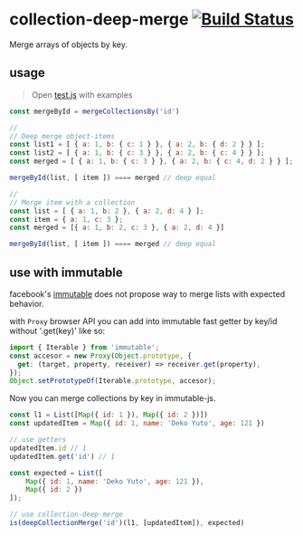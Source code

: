 # collection-deep-merge [![Build Status](https://travis-ci.org/a-x-/collection-deep-merge.svg?branch=master)](https://travis-ci.org/a-x-/collection-deep-merge)

Merge arrays of objects by key.

## usage

> Open [test.js](https://github.com/a-x-/collection-deep-merge/blob/master/test.js) with examples

```js
const mergeById = mergeCollectionsBy('id')

//
// Deep merge object-items
const list1 = [ { a: 1, b: { c: 1 } }, { a: 2, b: { d: 2 } } ];
const list2 = [ { a: 1, b: { c: 3 } }, { a: 2, b: { c: 4 } } ];
const merged = [ { a: 1, b: { c: 3 } }, { a: 2, b: { c: 4, d: 2 } } ];

mergeById(list, [ item ]) ==== merged // deep equal

//
// Merge item with a collection
const list = [ { a: 1, b: 2 }, { a: 2, d: 4 } ];
const item = { a: 1, c: 3 };
const merged = [{ a: 1, b: 2, c: 3 }, { a: 2, d: 4 }]

mergeById(list, [ item ]) ==== merged // deep equal
```

## use with immutable
facebook's [immutable](https://github.com/facebook/immutable-js) does not propose way to merge lists with expected behavior.

with `Proxy` browser API you can add into immutable fast getter by key/id without '.get(key)' like so:

```js
import { Iterable } from 'immutable';
const accesor = new Proxy(Object.prototype, {
  get: (target, property, receiver) => receiver.get(property),
});
Object.setPrototypeOf(Iterable.prototype, accesor);
```

Now you can merge collections by key in immutable-js.

```js
const l1 = List([Map({ id: 1 }), Map({ id: 2 })])
const updatedItem = Map({ id: 1, name: 'Deko Yuto', age: 121 })

// use getters
updatedItem.id // 1
updatedItem.get('id') // 1

const expected = List([
    Map({ id: 1, name: 'Deko Yuto', age: 121 }),
    Map({ id: 2 })
]);

// use collection-deep-merge
is(deepCollectionMerge('id')(l1, [updatedItem]), expected)
```
